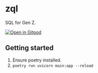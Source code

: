 # zql

SQL for Gen Z.

[![Open in Gitpod](https://gitpod.io/button/open-in-gitpod.svg)](https://gitpod.io/#https://github.com/vingkan/zql)

## Getting started
1) Ensure poetry installed.
2) `poetry run uvicorn main:app --reload`
